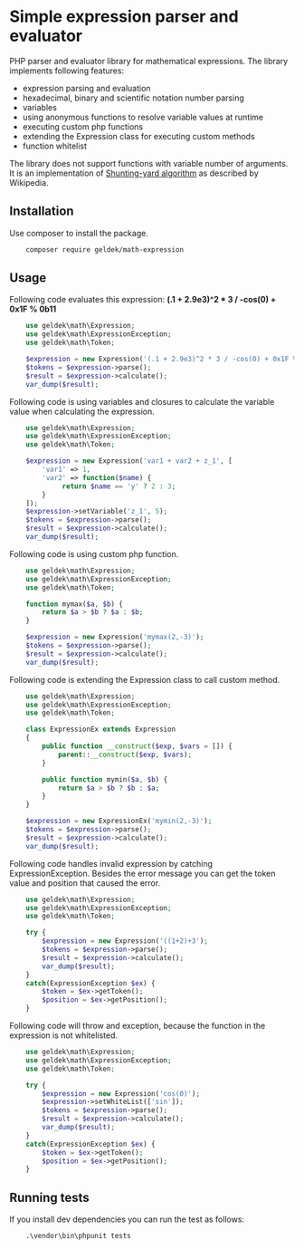 # Simple expression parser and evaluator

PHP parser and evaluator library for mathematical expressions. The library
implements following features:

* expression parsing and evaluation
* hexadecimal, binary and scientific notation number parsing
* variables
* using anonymous functions to resolve variable values at runtime
* executing custom php functions
* extending the Expression class for executing custom methods
* function whitelist

The library does not support functions with variable number of arguments.
It is an implementation of [Shunting-yard algorithm](https://en.wikipedia.org/wiki/Shunting-yard_algorithm)
as described by Wikipedia.

## Installation

Use composer to install the package.

```bash
    composer require geldek/math-expression
```

## Usage

Following code evaluates this expression:
__(.1 + 2.9e3)^2 * 3 / -cos(0) + 0x1F % 0b11__

```php
    use geldek\math\Expression;
    use geldek\math\ExpressionException;
    use geldek\math\Token;

    $expression = new Expression('(.1 + 2.9e3)^2 * 3 / -cos(0) + 0x1F % 0b11');
    $tokens = $expression->parse();
    $result = $expression->calculate();
    var_dump($result);
```

Following code is using variables and closures to calculate the variable value
when calculating the expression.

```php
    use geldek\math\Expression;
    use geldek\math\ExpressionException;
    use geldek\math\Token;

    $expression = new Expression('var1 + var2 + z_1', [
        'var1' => 1,
        'var2' => function($name) {
             return $name == 'y' ? 2 : 3;
        }
    ]);
    $expression->setVariable('z_1', 5);
    $tokens = $expression->parse();
    $result = $expression->calculate();
    var_dump($result);
```

Following code is using custom php function.

```php
    use geldek\math\Expression;
    use geldek\math\ExpressionException;
    use geldek\math\Token;

    function mymax($a, $b) {
        return $a > $b ? $a : $b;
    }

    $expression = new Expression('mymax(2,-3)');
    $tokens = $expression->parse();
    $result = $expression->calculate();
    var_dump($result);
```

Following code is extending the Expression class to call custom method.

```php
    use geldek\math\Expression;
    use geldek\math\ExpressionException;
    use geldek\math\Token;

    class ExpressionEx extends Expression
    {
        public function __construct($exp, $vars = []) {
            parent::__construct($exp, $vars);
        }

        public function mymin($a, $b) {
            return $a > $b ? $b : $a;
        }
    }

    $expression = new ExpressionEx('mymin(2,-3)');
    $tokens = $expression->parse();
    $result = $expression->calculate();
    var_dump($result);
```

Following code handles invalid expression by catching ExpressionException.
Besides the error message you can get the token value and position that
caused the error.

```php
    use geldek\math\Expression;
    use geldek\math\ExpressionException;
    use geldek\math\Token;

    try {
        $expression = new Expression('((1+2)+3');
        $tokens = $expression->parse();
        $result = $expression->calculate();
        var_dump($result);
    }
    catch(ExpressionException $ex) {
        $token = $ex->getToken();
        $position = $ex->getPosition();
    }
```

Following code will throw and exception, because the function in the expression
is not whitelisted.

```php
    use geldek\math\Expression;
    use geldek\math\ExpressionException;
    use geldek\math\Token;

    try {
        $expression = new Expression('cos(0)');
        $expression->setWhiteList(['sin']);
        $tokens = $expression->parse();
        $result = $expression->calculate();
        var_dump($result);
    }
    catch(ExpressionException $ex) {
        $token = $ex->getToken();
        $position = $ex->getPosition();
    }
```

## Running tests

If you install dev dependencies you can run the test as follows:

```cmd
    .\vendor\bin\phpunit tests
```
